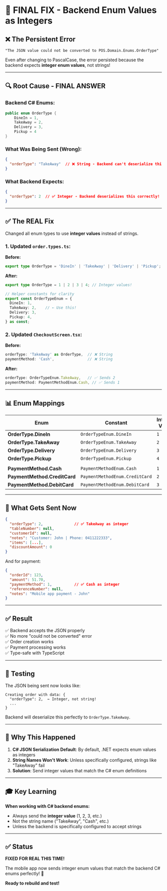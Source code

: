 # 🔧 FINAL FIX - Backend Enum Values as Integers

## ❌ The Persistent Error

```
"The JSON value could not be converted to POS.Domain.Enums.OrderType"
```

Even after changing to PascalCase, the error persisted because the backend expects **integer enum values**, not strings!

---

## 🔍 Root Cause - FINAL ANSWER

### Backend C# Enums:
```csharp
public enum OrderType {
    DineIn = 1,
    TakeAway = 2,
    Delivery = 3,
    Pickup = 4
}
```

### What Was Being Sent (Wrong):
```json
{
  "orderType": "TakeAway"  // ❌ String - Backend can't deserialize this!
}
```

### What Backend Expects:
```json
{
  "orderType": 2  // ✅ Integer - Backend deserializes this correctly!
}
```

---

## ✅ The REAL Fix

Changed all enum types to use **integer values** instead of strings.

### 1. Updated `order.types.ts`:

**Before:**
```typescript
export type OrderType = 'DineIn' | 'TakeAway' | 'Delivery' | 'Pickup';
```

**After:**
```typescript
export type OrderType = 1 | 2 | 3 | 4; // Integer values!

// Helper constants for clarity
export const OrderTypeEnum = {
  DineIn: 1,
  TakeAway: 2,    // ← Use this!
  Delivery: 3,
  Pickup: 4,
} as const;
```

### 2. Updated `CheckoutScreen.tsx`:

**Before:**
```typescript
orderType: 'TakeAway' as OrderType,  // ❌ String
paymentMethod: 'Cash',               // ❌ String
```

**After:**
```typescript
orderType: OrderTypeEnum.TakeAway,   // ✅ Sends 2
paymentMethod: PaymentMethodEnum.Cash, // ✅ Sends 1
```

---

## 📊 Enum Mappings

| Enum | Constant | Integer Value |
|------|----------|---------------|
| **OrderType.DineIn** | `OrderTypeEnum.DineIn` | `1` |
| **OrderType.TakeAway** | `OrderTypeEnum.TakeAway` | `2` |
| **OrderType.Delivery** | `OrderTypeEnum.Delivery` | `3` |
| **OrderType.Pickup** | `OrderTypeEnum.Pickup` | `4` |
| | | |
| **PaymentMethod.Cash** | `PaymentMethodEnum.Cash` | `1` |
| **PaymentMethod.CreditCard** | `PaymentMethodEnum.CreditCard` | `2` |
| **PaymentMethod.DebitCard** | `PaymentMethodEnum.DebitCard` | `3` |

---

## 🎯 What Gets Sent Now

```json
{
  "orderType": 2,              // ✅ TakeAway as integer
  "tableNumber": null,
  "customerId": null,
  "notes": "Customer: John | Phone: 0411222333",
  "items": [...],
  "discountAmount": 0
}
```

And for payment:
```json
{
  "orderId": 123,
  "amount": 51.70,
  "paymentMethod": 1,          // ✅ Cash as integer
  "referenceNumber": null,
  "notes": "Mobile app payment - John"
}
```

---

## ✅ Result

✅ Backend accepts the JSON properly  
✅ No more "could not be converted" error  
✅ Order creation works  
✅ Payment processing works  
✅ Type-safe with TypeScript  

---

## 🧪 Testing

The JSON being sent now looks like:
```
Creating order with data: {
  "orderType": 2,  ← Integer, not string!
  ...
}
```

Backend will deserialize this perfectly to `OrderType.TakeAway`.

---

## 📝 Why This Happened

1. **C# JSON Serialization Default**: By default, .NET expects enum values as integers
2. **String Names Won't Work**: Unless specifically configured, strings like "TakeAway" fail
3. **Solution**: Send integer values that match the C# enum definitions

---

## 🎓 Key Learning

**When working with C# backend enums:**
- Always send the **integer value** (1, 2, 3, etc.)
- Not the string name ("TakeAway", "Cash", etc.)
- Unless the backend is specifically configured to accept strings

---

## ✅ Status

**FIXED FOR REAL THIS TIME!** 

The mobile app now sends integer enum values that match the backend C# enums perfectly! 🎉

**Ready to rebuild and test!**
